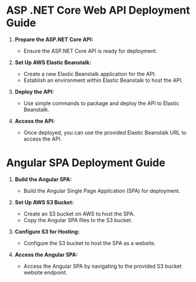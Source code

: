 # ASP .NET Core Web API Deployment Guide

1. **Prepare the ASP.NET Core API:**
   - Ensure the ASP.NET Core API is ready for deployment.

2. **Set Up AWS Elastic Beanstalk:**
   - Create a new Elastic Beanstalk application for the API.
   - Establish an environment within Elastic Beanstalk to host the API.

3. **Deploy the API:**
   - Use simple commands to package and deploy the API to Elastic Beanstalk.

4. **Access the API:**
   - Once deployed, you can use the provided Elastic Beanstalk URL to access the API.

# Angular SPA Deployment Guide

1. **Build the Angular SPA:**
   - Build the Angular Single Page Application (SPA) for deployment.

2. **Set Up AWS S3 Bucket:**
   - Create an S3 bucket on AWS to host the SPA.
   - Copy the Angular SPA files to the S3 bucket.

3. **Configure S3 for Hosting:**
   - Configure the S3 bucket to host the SPA as a website.

4. **Access the Angular SPA:**
   - Access the Angular SPA by navigating to the provided S3 bucket website endpoint.
